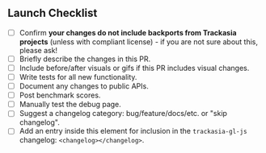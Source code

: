 ## Launch Checklist

<!-- Thanks for the PR! Feel free to add or remove items from the checklist. -->


 - [ ] Confirm **your changes do not include backports from Trackasia projects** (unless with compliant license) - if you are not sure about this, please ask!
 - [ ] Briefly describe the changes in this PR.
 - [ ] Include before/after visuals or gifs if this PR includes visual changes.
 - [ ] Write tests for all new functionality.
 - [ ] Document any changes to public APIs.
 - [ ] Post benchmark scores.
 - [ ] Manually test the debug page.
 - [ ] Suggest a changelog category: bug/feature/docs/etc. or "skip changelog".
 - [ ] Add an entry inside this element for inclusion in the `trackasia-gl-js` changelog: `<changelog></changelog>`.
